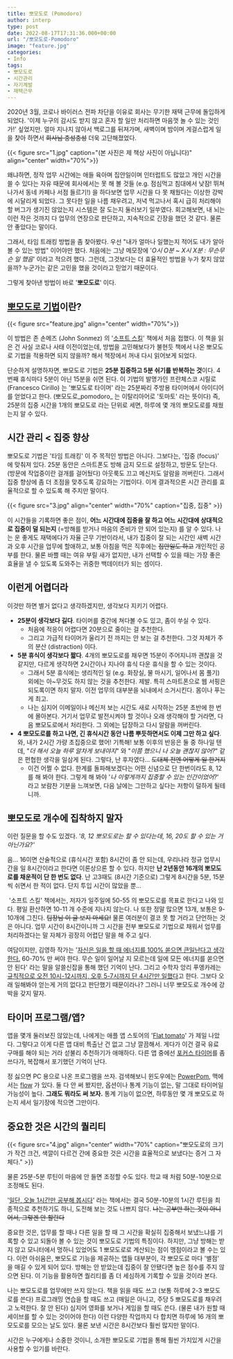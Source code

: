 ```yaml
---
title: 뽀모도로 (Pomodoro)
author: interp
type: post
date: 2022-08-17T17:31:36.000+00:00
url: "/뽀모도로-Pomodoro"
image: "feature.jpg"
categories:
- Info
tags:
- 뽀모도로
- 시간관리
- 자기계발
- 재택근무
---
```


2020년 3월, 코로나 바이러스 전파 차단을 이유로 회사는 무기한 재택 근무에 돌입하게 되었다. '이제 누구의 감시도 받지 않고 혼자 할 일만 처리하면 마음껏 놀 수 있는 것인가!' 싶었지만. 얼마 지나지 않아서 백로그를 뒤져가며, 새벽이며 밤이며 게걸스럽게 일을 찾아 하면서 ~~회사님 충성충성~~ 더욱 고단해졌었다.

{{< figure src="1.jpg" caption="(본 사진은 제 책상 사진이 아닙니다)" align="center" width="70%">}}

왜냐하면, 정작 업무 시간에는 애들 육아며 집안일이며 인터럽트도 많았고 개인 시간을 쓸 수 있다는 자유 때문에 회사에서는 못 해 볼 것들 (e.g. 점심먹고 침대에서 낮잠! 뛰쳐나가서 동네 카페나 서점 들르기!) 을 하다보면 업무 시간을 다 못 채웠다는 이상한 강박에 시달리게 되었다. 그 못다한 일을 나름 채우려고, 저녁 먹고나서 혹시 급히 처리해야 할 버그가 생기진 않았는지 시스템은 잘 도는지 둘러보기 일쑤였다. 회고해보면, 내 뇌는 이런 작은 것까지 다 업무의 연장으로 판단하고, 지속적으로 긴장을 했던 것 같다. 물론 안 좋았다는 말이다.

그래서, 타임 트래킹 방법을 좀 찾아봤다. 우선 "내가 얼마나 일했는지 적어도 내가 알아볼 수 있는 방법" 이어야만 했다. 처음에는 그냥 메모장에 '_O시 O분 ~ X시 X분 : 무슨무슨 일 했음_' 이라고 적으려 했다. 그런데, 그것보다는 더 효율적인 방법을 누가 찾지 않았을까? 누군가는 같은 고민을 했을 것이라고 믿었기 때문이다.

그렇게 찾아낸 방법이 바로 '**뽀모도로**' 이다.

## [뽀모도로 기법](https://en.wikipedia.org/wiki/Pomodoro_Technique)이란?

{{< figure src="feature.jpg" align="center" width="70%">}}

이 방법은 존 손메즈 (John Sonmez) 의 '[소프트 스킬](https://www.aladin.co.kr/shop/wproduct.aspx?ItemId=298621616)' 책에서 처음 접했다. 이 책을 읽은 건 사실 코로나 사태 이전이었는데, 방법을 고민해보다가 불현듯 책에서 나온 뽀모도로 기법을 적용하면 되지 않을까? 해서 책장에서 꺼내 다시 읽어보게 되었다.

단순하게 설명하자면, 뽀모도로 기법은 **25분 집중하고 5분 쉬기를 반복하는 것**이다. 4번째 휴식마다 5분이 아닌 15분을 쉬면 된다. 이 기법의 발명가인 프란체스코 시릴로 (Francesco Cirillo) 는 '뽀모도로 타이머' 라는 25분짜리 주방용 타이머에서 아이디어를 얻었다고 한다. (뽀모도로_pomodoro_ 는 이탈리아어로 '토마토' 라는 뜻이다) 즉, 25분의 집중 시간을 1개의 뽀모도로 라는 단위로 세면, 하루에 몇 개의 뽀모도로를 채웠는지 알 수 있다.

## 시간 관리 < 집중 향상

뽀모도로 기법은 '타임 트래킹' 이 주 목적인 방법은 아니다. 그보다는, '집중 (focus)' 에 맞춰져 있다. 25분 동안은 스마트폰도 방해 금지 모드로 설정하고, 방문도 닫는다. (방문에 작업중이란 걸개를 걸어뒀다) 아웃룩도 끄고 메신저도 알람을 꺼버린다. 그래서 집중 향상에 좀 더 초점을 맞추도록 강요하는 기법이다. 이게 결과적으론 시간 관리를 효율적으로 할 수 있도록 해 주지만 말이다.

{{< figure src="3.jpg" align="center" width="70%" caption="집중, 집중" >}}

이 시간들을 기록하면 좋은 점이, **어느 시간대에 집중을 잘 하고 어느 시간대에 상대적으로 집중이 덜 되는지** (=방해를 받거나 마음의 준비가 안 되어 있는지) 를 알 수 있다. 나는 운 좋게도 재택에다가 자율 근무 기반이라서, 내가 집중이 잘 되는 시간인 새벽 시간과 오후 시간을 업무에 할애하고, 보통 아침을 먹은 직후에는 ~~집안일도 하고~~ 개인적인 공부를 한다. 물론 바쁠 때는 여유 부릴 새가 없지만, 내가 선택할 수 있을 때는 가장 좋은 효율을 낼 수 있도록 도와주는 귀중한 백데이터가 되는 셈이다.

## 이런게 어렵더라

이것만 하면 별거 없다고 생각하겠지만, 생각보다 지키기 어렵다. 

-   **25분이 생각보다 길다**. 타이머를 중간에 쳐다볼 수도 있고, 좀이 쑤실 수 있다.
    -   처음에 적응이 어렵다면 20분으로 줄이는 걸 추천한다.
    -   그리고 가급적 타이머가 울리기 전 까지는 안 보는 걸 추천한다. 그것 자체가 주의 분산 (distraction) 이다.
-   **5분 휴식이 생각보다 짧다**. 4개의 뽀모도로를 채우면 15분이 주어지니까 괜찮을 것 같지만, 다르게 생각하면 2시간이나 지나야 휴식 다운 휴식을 할 수 있는 것이다.
    -   그래서 5분 휴식에는 생리적인 일 (e.g. 화장실, 물 마시기, 일어나서 몸 풀기) 외에는 아~무것도 하지 않는 것을 추천한다. 제발. 특히 스마트폰으로 웹 서핑은 되도록이면 하지 말자. 이전 업무의 대부분을 뇌내에서 소거시킨다. 몸이나 푸는게 최고.
    -   나는 심지어 이메일이나 메신저 보는 시간도 새로 시작하는 25분 초반에 한 번에 몰아본다. 거기서 업무로 발전시켜야 할 것이나 오래 생각해야 할 거라면, 다음 뽀모도로에서 처리한다. 그 외에는 답장하고 다시 알람을 꺼버린다.
-   **4 뽀모도로를 하고 나면, 긴 휴식시간 동안 나름 뿌듯하면서도 이제 그만 하고 싶다**. 와, 내가 2시간 가량 초집중으로 했어! 기특해! 보통 이후의 반응은 둘 중 하나일 텐데, "_더 해서 오늘 하루 알차게 보내야지_" 와 "_이쯤 했으니 나 오늘 괜찮지 않어?_" 같은 편협한 생각을 일삼게 된다. 그렇다, 난 후자였다... ~~도대체 전엔 어떻게 일 한거지~~
    -   이건 어쩔 수 없다. 한계를 돌파해보겠다는 어떤 신념으로 단 한번이라도 8, 12 를 해 봐야 한다. 그렇게 해 봐야 '_나 이렇게까지 집중할 수 있는 인간이었어?_' 라고 보람찬 기분을 느껴보면, 다음 날에는 그만하고 싶다는 저항이 덜하게 될테니까.

## 뽀모도로 개수에 집착하지 말자

이런 질문을 할 수도 있겠다. '_8, 12 뽀모도로는 할 수 있다는데_, _16, 20도 할 수 있는 거 아닌가요?'_

음... 16이면 산술적으로 (휴식시간 포함) 8시간이 좀 안 되는데, 우리나라 정규 업무시간을 일 8시간이라고 한다면 이론상으론 할 수 있다. 하지만 **난 2년동안 16개의 뽀모도로를 채운적이 단 한 번도 없다**. 난 고3때도 (8시간 기준으로) 그렇게 8시간을 5분, 15분씩 쉬면서 한 적이 없다. 단지 투입 시간이 많았을 뿐...

 '소프트 스킬' 책에서는, 저자가 일주일에 50-55 의 뽀모도로를 목표로 한다고 나와 있다. 평일 환산하면 10-11 개 수준에 지나지 않는다. 나 또한 정말 많으면 13개, 보통은 9-10개에 그친다. ~~팀장님 이 글 보지 마세요!~~ 물론 여러분이 결코 못 할 거라고 단언하는 것은 아니다. 업무 시간이 8시간이니까 그 시간을 전부 뽀모도로 기법으로 채워서 업무를 처리하겠다는 말 자체가 굉장히 어렵단 말을 해 주고 싶다.

여담이지만, 김영하 작가는 '[자신은 일을 할 때 에너지를 100% 쏟으면 큰일난다고 생각한다.](https://www.youtube.com/watch?v=MbZ9qyY--CE&ab_channel=tvN) 60-70% 만 써야 한다. 무슨 일이 일어날 지 모르는데 일에 모든 에너지를 쏟으면 안 된다' 라는 말을 알쓸신잡을 통해 했던 기억이 난다. 그리고 수학자 앙리 푸엥카레는 [규칙적으로 오전 10시-12시까지, 오후 5-7시까지 단 4시간만 일했다](https://en.wikipedia.org/wiki/Henri_Poincaré#Toulouse's_characterisation)고 한다. 그보다 오래 일해봐야 얻는게 거의 없다고 판단했기 때문이라나? 그러니 너무 뽀모도로 개수에 강박을 갖지 말자.

## 타이머 프로그램/앱?

앱을 몇개 둘러보진 않았는데, 나에게는 애플 앱 스토어의 '[Flat tomato](https://apps.apple.com/kr/app/flat-tomato-time-management/id719462746)' 가 제일 나았다. 그렇다고 이게 다른 앱 대비 특출난 건 없고 그냥 깔끔해서. 게다가 이건 결국 유료 구매를 해야 되는 거라 섣불리 추천하기가 애매하다. 다른 앱 중에선 [포커스 타이머](https://apps.apple.com/kr/app/focus-timer-%EC%A7%91%EC%A4%91%EB%A0%A5-%ED%96%A5%EC%83%81-%EC%96%B4%ED%94%8C/id974920073)를 좀 쓰다가, 복잡해서 포기했던 기억이 난다.

정 싫으면 PC 용으로 나온 프로그램을 쓰자. 검색해보니 윈도우에는 [PowerPom](https://apps.microsoft.com/store/detail/powerpom-pomodoro-timer/9P5ZSCL5QC8W?hl=ko-kr&gl=KR), 맥에서는 [flow](https://flowapp.info/) 가 있다. 둘 다 안 써 봤지만, 옵션이나 통계 기능이 없는, 말 그대로 타이머일 가능성이 높다. **그래도** **뭐라도 써 보자.** 통계 기능이 없으면, 하루동안 몇 개 뽀모도로 하는지 세서 일기장에 적으면 그만이다. 

## 중요한 것은 시간의 퀄리티

{{< figure src="4.jpg" align="center" width="70%" caption="뽀모도로의 크기가 작건 크건, 색깔이 다르건 간에 중요한 것은 시간을 효율적으로 보냈다는 증거 그 자체다." >}}

물론 25분-5분 루틴이 마음에 안 들면 조정할 수도 있다. 학교 때 처럼 50분-10분으로 조정해도 된다. 

'[일단, 오늘 1시간만 공부해 봅시다](https://www.aladin.co.kr/shop/wproduct.aspx?ItemId=195380024&start=slayer)' 라는 책에서는 결국 50분-10분의 1시간 루틴을 최종적으로 추천하기도 하니, 도전해 보는 것도 나쁘지 않다. ~~나는 공부만 하는 것이 아니어서, 그렇겐 안 할란다~~

중요한 것은, 업무를 할 때나 다른 일을 할 때 그 시간을 확실히 집중해서 보냈느냐를 기록할 수 있고 되돌아 볼 수 있는 것이 뽀모도로 기법의 특징이다. 하지만, 그냥 방해는 받지 않고 모니터에서 멍하니 있었어도 1 뽀모도로로 계산되는 점이 맹점이라고 볼 수는 있다. 이런 아쉬움은, 뽀모도로 기능을 제공하는 앱들 대부분이, 각 뽀모도로 마다 '별점' 을 매길 수 있게 되어 있다. 방해는 안 받았는데 집중이 잘 안됐다면 높은 점수를 주지 않으면 된다. 이 기능을 활용하면 퀄리티를 좀 더 세심하게 기록할 수 있을 것이라 본다.

나는 뽀모도로를 업무에만 쓰지 않는다. 책을 읽을 때도 쓰고 (보통 하루에 2-3 뽀모도로를 쓴다) 프로그래밍 연습을 할 때도 쓰고 (매일은 아니고, 주당 5 뽀모도로를 채우려고 노력한다. 잘 안 된다) 심지어 영화를 보거나 게임을 할 때도 쓴다. (물론 내가 원할 때 세이브를 할 수 있는 것이어야 한다) 이런 다양한 작업까지 다 합치면 하루에 16 개의 뽀모도로를 모으는 날도 있다. 물론 보낸 시간은 8시간보다 훨씬 많지만 말이다. 

시간은 누구에게나 소중한 것이니, 소개한 뽀모도로 기법을 통해 훨씬 가치있게 시간을 사용할 수 있기를 바란다.